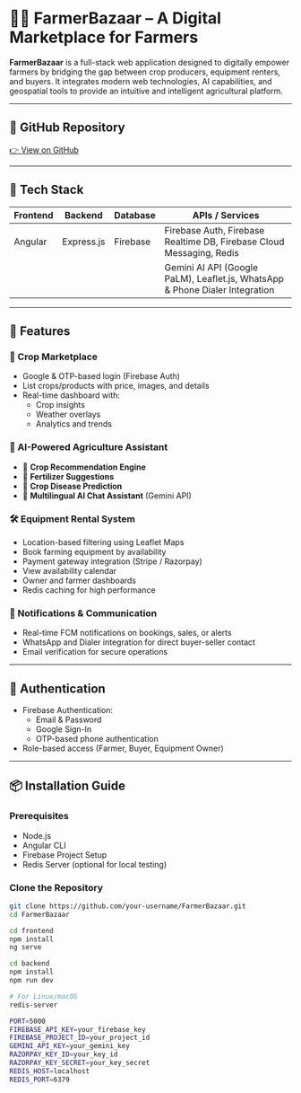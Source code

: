 # 👨‍🌾 FarmerBazaar – A Digital Marketplace for Farmers

**FarmerBazaar** is a full-stack web application designed to digitally empower farmers by bridging the gap between crop producers, equipment renters, and buyers. It integrates modern web technologies, AI capabilities, and geospatial tools to provide an intuitive and intelligent agricultural platform.

---

## 🔗 GitHub Repository

[👉 View on GitHub](https://github.com/Nana-4gohil/FarmerBazzar)

---

## 🧰 Tech Stack

| Frontend      | Backend           | Database     | APIs / Services                                                                 |
|---------------|-------------------|--------------|---------------------------------------------------------------------------------|
| Angular       | Express.js        | Firebase     | Firebase Auth, Firebase Realtime DB, Firebase Cloud Messaging, Redis           |
|               |                   |              | Gemini AI API (Google PaLM), Leaflet.js, WhatsApp & Phone Dialer Integration   |

---

## 🚀 Features

### 🛒 Crop Marketplace
- Google & OTP-based login (Firebase Auth)
- List crops/products with price, images, and details
- Real-time dashboard with:
  - Crop insights
  - Weather overlays
  - Analytics and trends

### 🧠 AI-Powered Agriculture Assistant
- 🌾 **Crop Recommendation Engine**
- 💊 **Fertilizer Suggestions**
- 🦠 **Crop Disease Prediction**
- 💬 **Multilingual AI Chat Assistant** (Gemini API)

### 🛠️ Equipment Rental System
- Location-based filtering using Leaflet Maps
- Book farming equipment by availability
- Payment gateway integration (Stripe / Razorpay)
- View availability calendar
- Owner and farmer dashboards
- Redis caching for high performance

### 🔔 Notifications & Communication
- Real-time FCM notifications on bookings, sales, or alerts
- WhatsApp and Dialer integration for direct buyer-seller contact
- Email verification for secure operations

---

## 🔐 Authentication

- Firebase Authentication:
  - Email & Password
  - Google Sign-In
  - OTP-based phone authentication
- Role-based access (Farmer, Buyer, Equipment Owner)

---

## 📦 Installation Guide

### Prerequisites
- Node.js
- Angular CLI
- Firebase Project Setup
- Redis Server (optional for local testing)

### Clone the Repository

```bash
git clone https://github.com/your-username/FarmerBazaar.git
cd FarmerBazaar

cd frontend
npm install
ng serve

cd backend
npm install
npm run dev

# For Linux/macOS
redis-server

PORT=5000
FIREBASE_API_KEY=your_firebase_key
FIREBASE_PROJECT_ID=your_project_id
GEMINI_API_KEY=your_gemini_key
RAZORPAY_KEY_ID=your_key_id
RAZORPAY_KEY_SECRET=your_key_secret
REDIS_HOST=localhost
REDIS_PORT=6379
